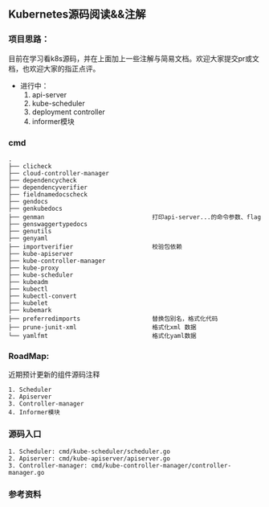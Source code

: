 ## Kubernetes源码阅读&&注解

### 项目思路：
目前在学习看k8s源码，并在上面加上一些注解与简易文档。欢迎大家提交pr或文档，也欢迎大家的指正点评。

- 进行中：
    1. api-server
    2. kube-scheduler
    3. deployment controller
    4. informer模块

### cmd
```
.
├── clicheck
├── cloud-controller-manager
├── dependencycheck
├── dependencyverifier
├── fieldnamedocscheck
├── gendocs
├── genkubedocs
├── genman                              打印api-server...的命令参数、flag
├── genswaggertypedocs
├── genutils
├── genyaml
├── importverifier                      校验包依赖
├── kube-apiserver
├── kube-controller-manager
├── kube-proxy
├── kube-scheduler
├── kubeadm
├── kubectl
├── kubectl-convert
├── kubelet
├── kubemark
├── preferredimports                    替换包别名，格式化代码
├── prune-junit-xml                     格式化xml 数据
└── yamlfmt                             格式化yaml数据

```
### RoadMap:
近期预计更新的组件源码注释
```
1. Scheduler
2. Apiserver
3. Controller-manager
4. Informer模块
```

### 源码入口
```
1. Scheduler: cmd/kube-scheduler/scheduler.go
2. Apiserver: cmd/kube-apiserver/apiserver.go
3. Controller-manager: cmd/kube-controller-manager/controller-manager.go
```

### 参考资料
